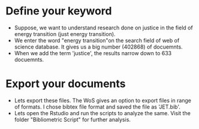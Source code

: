 # Define your keyword
- Suppose, we want to understand research done on justice in the field of energy transition (just energy transition). 
- We enter the word "energy transition"on the search field of web of science database. It gives us a big number (402868) of docuemnts. 
- When we add the term 'justice', the results narrow down to 633 docuemnts.
# Export your documents
- Lets export these files. The WoS gives an option to export files in range of formats. I chose bibtex file format and saved the file as 'JET.bib'.
- Lets open the Rstudio and run the scripts to analyze the same. Visit the folder "Bibliometric Script" for further analysis.
